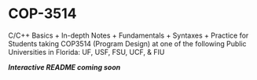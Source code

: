 # COP-3514
C/C++ Basics + In-depth Notes + Fundamentals + Syntaxes + Practice for Students taking COP3514 (Program Design) at one of the following Public Universities in Florida: UF, USF, FSU, UCF, &amp; FIU

***Interactive README coming soon***
